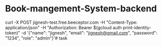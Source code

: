 # Book-mangement-System-backend

 curl -X POST jignesh-test.free.beeceptor.com   -H "Content-Type: application/json"   -H "Authorization: Bearer $(gcloud auth print-identity-token)"   -d '{"name": "jignesh", "email": "jignesh@gmail.com", "password": "1234", "role": "admin"}'# task
